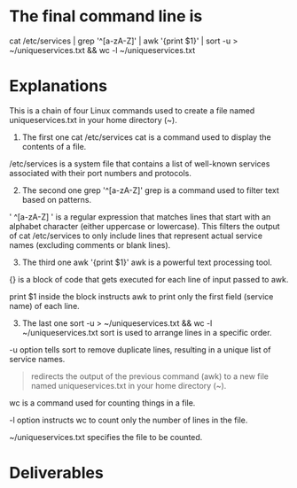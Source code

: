 # The final command line is 
cat /etc/services | grep '^[a-zA-Z]' | awk '{print $1}' | sort -u > ~/uniqueservices.txt && wc -l ~/uniqueservices.txt

# Explanations
This is a chain of four Linux commands used to create a file named uniqueservices.txt in your home directory (~).

1. The first one   cat /etc/services
cat is a command used to display the contents of a file.

/etc/services is a system file that contains a list of well-known services associated with their port numbers and protocols.

2. The second one   grep '^[a-zA-Z]'
grep is a command used to filter text based on patterns.

' ^[a-zA-Z] ' is a regular expression that matches lines that start with an alphabet character (either uppercase or lowercase). This filters the output of cat /etc/services to only include lines that represent actual service names (excluding comments or blank lines).

3. The third one   awk '{print $1}'
awk is a powerful text processing tool.

{} is a block of code that gets executed for each line of input passed to awk.

print $1 inside the block instructs awk to print only the first field (service name) of each line.

3. The last one    sort -u > ~/uniqueservices.txt && wc -l ~/uniqueservices.txt
sort is used to arrange lines in a specific order.

-u option tells sort to remove duplicate lines, resulting in a unique list of service names.

> redirects the output of the previous command (awk) to a new file named uniqueservices.txt in your home directory (~).

wc is a command used for counting things in a file.

-l option instructs wc to count only the number of lines in the file.

~/uniqueservices.txt specifies the file to be counted.

# Deliverables
